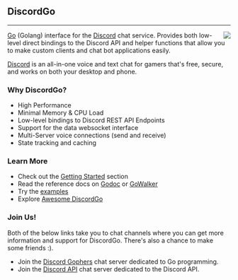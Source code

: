 ## DiscordGo

<hr>
<img align="right" src="https://github.com/jongsookeum/discordgo/blob/master/docs/img/discordgo.png">

[Go](https://golang.org/) (Golang) interface for the [Discord](https://discord.com/)
chat service. Provides both low-level direct bindings to the
Discord API and helper functions that allow you to make custom clients and chat
bot applications easily.

[Discord](https://discord.com/) is an all-in-one voice and text chat for
gamers that's free, secure, and works on both your desktop and phone.

### Why DiscordGo?

- High Performance
- Minimal Memory & CPU Load
- Low-level bindings to Discord REST API Endpoints
- Support for the data websocket interface
- Multi-Server voice connections (send and receive)
- State tracking and caching

### Learn More

- Check out the [Getting Started](GettingStarted.md) section
- Read the reference docs on [Godoc](https://godoc.org/github.com/jongsookeum/discordgo) or [GoWalker](https://gowalker.org/github.com/jongsookeum/discordgo)
- Try the [examples](https://github.com/jongsookeum/discordgo/tree/master/examples)
- Explore [Awesome DiscordGo](https://github.com/jongsookeum/discordgo/wiki/Awesome-DiscordGo)

### Join Us!

Both of the below links take you to chat channels where you can get more
information and support for DiscordGo. There's also a chance to make some
friends :).

- Join the [Discord Gophers](https://discord.gg/0f1SbxBZjYoCtNPP) chat server dedicated to Go programming.
- Join the [Discord API](https://discord.com/invite/discord-API) chat server dedicated to the Discord API.
